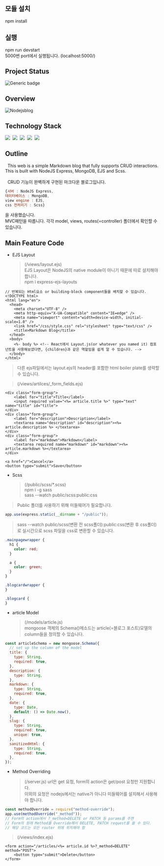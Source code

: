 ## 모듈 설치

npm install

## 실행

npm run devstart <br/>
5000번 port에서 실행됩니다. (localhost:5000/)

## Project Status

![Generic badge](https://img.shields.io/badge/build-passing-green.svg)

## Overview

![Nodejsblog](https://user-images.githubusercontent.com/58083434/131614536-9bfe7a4e-377b-4db7-b807-e8bf99cbe23a.gif)

## Technology Stack

<img src="https://img.shields.io/badge/NodeJS-339933?style=flat-square&logo=Node.js&logoColor=white"/></a>&nbsp;
<img src="https://img.shields.io/badge/Express-FF7200?style=flat-square&logo=Express&logoColor=white"/></a>&nbsp;
<img src="https://img.shields.io/badge/EJS-5522FA?style=flat-square&logo=/e/&logoColor=white"/></a>&nbsp;
<img src="https://img.shields.io/badge/MongoDB-47A248?style=flat-square&logo=MongoDB&logoColor=white"/></a>&nbsp;
<img src="https://img.shields.io/badge/Scss-CC6699?style=flat-square&logo=Sass&logoColor=white"/></a>&nbsp;

## Outline

&nbsp; This web is a simple Markdown blog that fully supports CRUD interactions. This is built with NodeJS Express, MongoDB, EJS and Scss.
<br/><br/>
&nbsp; CRUD 기능이 완벽하게 구현된 마크다운 블로그입니다.

```js
{서버 : NodeJS Express,
데이터베이스 : MongoDB,
view engine : EJS,
css 전처리기 : Scss}
```

을 사용했습니다. <br/>
MVC패턴을 따릅니다. 각각 model, views, routes(=controller) 폴더에서 확인할 수 있습니다.

## Main Feature Code

- EJS Layout<br>
  > (/views/layout.ejs) <br>
  > EJS Layout은 NodeJS의 native module이 아니기 때문에 따로 설치해야 합니다. <br>
  > npm i express-ejs-layouts <br>

```ejs
// 반복되는 Html요소 or building-block component들을 배치할 수 있습니다.
<!DOCTYPE html>
<html lang="en">
  <head>
    <meta charset="UTF-8" />
    <meta http-equiv="X-UA-Compatible" content="IE=edge" />
    <meta name="viewport" content="width=device-width, initial-scale=1.0" />
    <link href="/css/style.css" rel="stylesheet" type="text/css" />
    <title>Markdown Blog</title>
  </head>
  <body>
    <%- body %> <!-- React에서 Layout.js(or whatever you named it) 컴포넌트을 사용해보셨다면, {children}과 같은 역할임을 쉽게 알 수 있습니다. -->
  </body>
</html>
```

> 다른 ejs파일에서는 layout.ejs의 header를 포함한 html boiler plate를 생략할 수 있습니다. <br>

> (/views/artilces/\_form_fields.ejs) <br>

```ejs
<div class="form-group">
    <label for="title">Title</label>
    <input required value="<%= article.title %>" type="text" name="title" id="title">
</div>
<div class="form-group">
    <label for="description">Description</label>
    <textarea name="description" id="description"><%= article.description %> </textarea>
</div>
<div class="form-group">
    <label for="markdown">Markdown</label>
    <textarea required name="markdown" id="markdown"><%= article.markdown %></textarea>
</div>

<a href="/">Cancel</a>
<button type="submit">Save</button>
```

- Scss <br>
  > (/public/scss/\*.scss) <br>
  > npm i -g sass <br>
  > sass --watch public/scss:public:css<br>

> Public 폴더를 사용하기 위해 미들웨어가 필요합니다.

```js
app.use(express.static(__dirname + "/public"));
```

> sass --watch public/scss(변환 전 scss폴더):public:css(변환 후 css폴더)로 실시간으로 scss 파일을 css로 변환할 수 있습니다.

```scss
.mainpagewrapper {
  h1 {
    color: red;
  }

  a {
    color: green;
  }
}

.blogcardwrapper {
}

.blogcard {
}
```

- article Model<br>
  > (/models/article.js) <br>
  > mongoose 객체의 Schema()메소드는 article(=블로그 포스트)모델의 column들을 정의할 수 있습니다. <br>

```js
const articleSchema = new mongoose.Schema({
  // set up the column of the model
  title: {
    type: String,
    required: true,
  },
  description: {
    type: String,
  },
  markdown: {
    type: String,
    required: true,
  },
  date: {
    type: Date,
    default: () => Date.now(),
  },
  slug: {
    type: String,
    required: true,
    unique: true,
  },
  sanitizedHtml: {
    type: String,
    required: true,
  },
});
```

- Method Overriding<br>
  > (/server.js)
  > url은 get 요청, form의 action은 get/post 요청만 지원합니다. <br>
  > 이외의 요청은 nodejs에서는 native가 아니다 미들웨어를 설치해서 사용해야 합니다.

```js
const methodOverride = require("method-override");
app.use(methodOverride("_method"));
// Form의 action에서 ?_method=DELETE or PATCH 등 params를 주면
// Form의 원래 Method를 Override해서 DELETE, PATCH request를 쓸 수 있다.
// 해당 코드는 모든 router 위에 위치해야 함
```

> (/views/index.ejs)

```ejs
<form action="/articles/<%= article.id %>?_method=DELETE" method="POST">
    <button type="submit">Delete</button>
</form>
```
